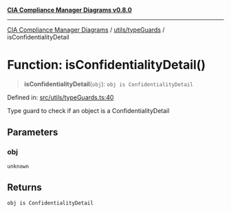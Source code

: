 [**CIA Compliance Manager Diagrams v0.8.0**](../../../README.md)

***

[CIA Compliance Manager Diagrams](../../../modules.md) / [utils/typeGuards](../README.md) / isConfidentialityDetail

# Function: isConfidentialityDetail()

> **isConfidentialityDetail**(`obj`): `obj is ConfidentialityDetail`

Defined in: [src/utils/typeGuards.ts:40](https://github.com/Hack23/cia-compliance-manager/blob/cb6149c89796a3270553cf52dea8f2c5b402dd17/src/utils/typeGuards.ts#L40)

Type guard to check if an object is a ConfidentialityDetail

## Parameters

### obj

`unknown`

## Returns

`obj is ConfidentialityDetail`
